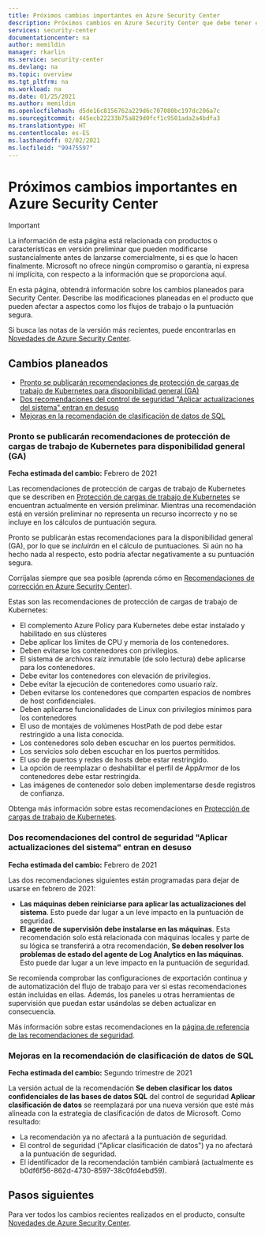 ```yaml
---
title: Próximos cambios importantes en Azure Security Center
description: Próximos cambios en Azure Security Center que debe tener en cuenta y para los que puede que necesite un plan
services: security-center
documentationcenter: na
author: memildin
manager: rkarlin
ms.service: security-center
ms.devlang: na
ms.topic: overview
ms.tgt_pltfrm: na
ms.workload: na
ms.date: 01/25/2021
ms.author: memildin
ms.openlocfilehash: d5de16c8156762a229d6c707080bc197dc206a7c
ms.sourcegitcommit: 445ecb22233b75a829d0fcf1c9501ada2a4bdfa3
ms.translationtype: HT
ms.contentlocale: es-ES
ms.lasthandoff: 02/02/2021
ms.locfileid: "99475597"
---
```

# <a name="important-upcoming-changes-to-azure-security-center"></a>Próximos cambios importantes en Azure Security Center

> [!IMPORTANT]
> La información de esta página está relacionada con productos o características en versión preliminar que pueden modificarse sustancialmente antes de lanzarse comercialmente, si es que lo hacen finalmente. Microsoft no ofrece ningún compromiso o garantía, ni expresa ni implícita, con respecto a la información que se proporciona aquí.

En esta página, obtendrá información sobre los cambios planeados para Security Center. Describe las modificaciones planeadas en el producto que pueden afectar a aspectos como los flujos de trabajo o la puntuación segura.

Si busca las notas de la versión más recientes, puede encontrarlas en [Novedades de Azure Security Center](release-notes.md).


## <a name="planned-changes"></a>Cambios planeados

- [Pronto se publicarán recomendaciones de protección de cargas de trabajo de Kubernetes para disponibilidad general (GA)](#kubernetes-workload-protection-recommendations-will-soon-be-released-for-general-availability-ga)
- [Dos recomendaciones del control de seguridad "Aplicar actualizaciones del sistema" entran en desuso](#two-recommendations-from-apply-system-updates-security-control-being-deprecated)
- [Mejoras en la recomendación de clasificación de datos de SQL](#enhancements-to-sql-data-classification-recommendation)


### <a name="kubernetes-workload-protection-recommendations-will-soon-be-released-for-general-availability-ga"></a>Pronto se publicarán recomendaciones de protección de cargas de trabajo de Kubernetes para disponibilidad general (GA)

**Fecha estimada del cambio:** Febrero de 2021

Las recomendaciones de protección de cargas de trabajo de Kubernetes que se describen en [Protección de cargas de trabajo de Kubernetes](kubernetes-workload-protections.md) se encuentran actualmente en versión preliminar. Mientras una recomendación está en versión preliminar no representa un recurso incorrecto y no se incluye en los cálculos de puntuación segura.

Pronto se publicarán estas recomendaciones para la disponibilidad general (GA), por lo que se *incluirán* en el cálculo de puntuaciones. Si aún no ha hecho nada al respecto, esto podría afectar negativamente a su puntuación segura.

Corríjalas siempre que sea posible (aprenda cómo en [Recomendaciones de corrección en Azure Security Center](security-center-remediate-recommendations.md)).

Estas son las recomendaciones de protección de cargas de trabajo de Kubernetes:

- El complemento Azure Policy para Kubernetes debe estar instalado y habilitado en sus clústeres
- Debe aplicar los límites de CPU y memoria de los contenedores.
- Deben evitarse los contenedores con privilegios.
- El sistema de archivos raíz inmutable (de solo lectura) debe aplicarse para los contenedores.
- Debe evitar los contenedores con elevación de privilegios.
- Debe evitar la ejecución de contenedores como usuario raíz.
- Deben evitarse los contenedores que comparten espacios de nombres de host confidenciales.
- Deben aplicarse funcionalidades de Linux con privilegios mínimos para los contenedores
- El uso de montajes de volúmenes HostPath de pod debe estar restringido a una lista conocida.
- Los contenedores solo deben escuchar en los puertos permitidos.
- Los servicios solo deben escuchar en los puertos permitidos.
- El uso de puertos y redes de hosts debe estar restringido.
- La opción de reemplazar o deshabilitar el perfil de AppArmor de los contenedores debe estar restringida.
- Las imágenes de contenedor solo deben implementarse desde registros de confianza.             

Obtenga más información sobre estas recomendaciones en [Protección de cargas de trabajo de Kubernetes](kubernetes-workload-protections.md).

### <a name="two-recommendations-from-apply-system-updates-security-control-being-deprecated"></a>Dos recomendaciones del control de seguridad "Aplicar actualizaciones del sistema" entran en desuso 

**Fecha estimada del cambio:** Febrero de 2021

Las dos recomendaciones siguientes están programadas para dejar de usarse en febrero de 2021:

- **Las máquinas deben reiniciarse para aplicar las actualizaciones del sistema**. Esto puede dar lugar a un leve impacto en la puntuación de seguridad.
- **El agente de supervisión debe instalarse en las máquinas**. Esta recomendación solo está relacionada con máquinas locales y parte de su lógica se transferirá a otra recomendación, **Se deben resolver los problemas de estado del agente de Log Analytics en las máquinas**. Esto puede dar lugar a un leve impacto en la puntuación de seguridad.

Se recomienda comprobar las configuraciones de exportación continua y de automatización del flujo de trabajo para ver si estas recomendaciones están incluidas en ellas. Además, los paneles u otras herramientas de supervisión que puedan estar usándolas se deben actualizar en consecuencia.

Más información sobre estas recomendaciones en la [página de referencia de las recomendaciones de seguridad](recommendations-reference.md).


### <a name="enhancements-to-sql-data-classification-recommendation"></a>Mejoras en la recomendación de clasificación de datos de SQL

**Fecha estimada del cambio:** Segundo trimestre de 2021

La versión actual de la recomendación **Se deben clasificar los datos confidenciales de las bases de datos SQL** del control de seguridad **Aplicar clasificación de datos** se reemplazará por una nueva versión que esté más alineada con la estrategia de clasificación de datos de Microsoft. Como resultado:

- La recomendación ya no afectará a la puntuación de seguridad.
- El control de seguridad ("Aplicar clasificación de datos") ya no afectará a la puntuación de seguridad.
- El identificador de la recomendación también cambiará (actualmente es b0df6f56-862d-4730-8597-38c0fd4ebd59).



## <a name="next-steps"></a>Pasos siguientes

Para ver todos los cambios recientes realizados en el producto, consulte [Novedades de Azure Security Center](release-notes.md).
